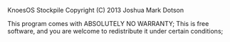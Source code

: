 KnoesOS Stockpile  Copyright (C) 2013  Joshua Mark Dotson

This program comes with ABSOLUTELY NO WARRANTY;
This is free software, and you are welcome to redistribute it
under certain conditions;
